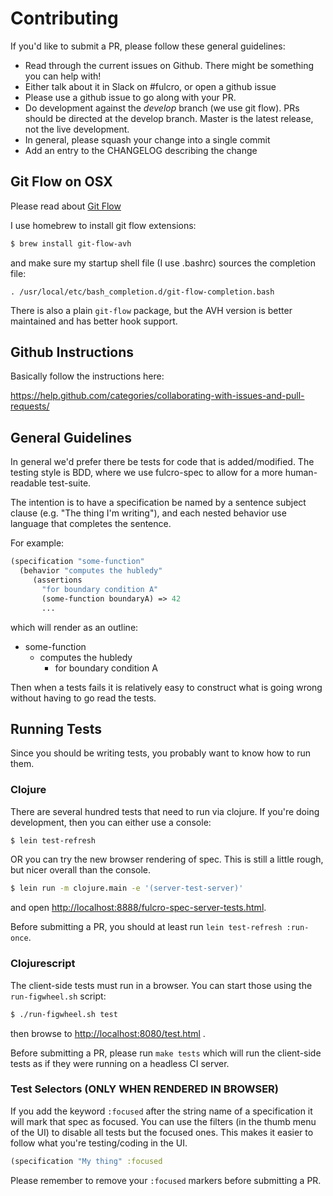 # Contributing

If you'd like to submit a PR, please follow these general guidelines:

- Read through the current issues on Github. There might be something you can
help with!
- Either talk about it in Slack on #fulcro, or open a github issue
- Please use a github issue to go along with your PR.
- Do development against the *develop* branch (we use git flow). PRs should be directed at the develop branch. Master is
  the latest release, not the live development.
- In general, please squash your change into a single commit
- Add an entry to the CHANGELOG describing the change

## Git Flow on OSX

Please read about [Git Flow](http://nvie.com/posts/a-successful-git-branching-model/)

I use homebrew to install git flow extensions:

```bash
$ brew install git-flow-avh
```

and make sure my startup shell file (I use .bashrc) sources the completion file:

```
. /usr/local/etc/bash_completion.d/git-flow-completion.bash
```

There is also a plain `git-flow` package, but the AVH version is better maintained and has better hook support.

## Github Instructions

Basically follow the instructions here:

https://help.github.com/categories/collaborating-with-issues-and-pull-requests/

## General Guidelines

In general we'd prefer there be tests for code that is added/modified. The
testing style is BDD, where we use fulcro-spec to allow for a more
human-readable test-suite.

The intention is to have a specification be named by a sentence
subject clause (e.g. "The thing I'm writing"), and each nested
behavior use language that completes the sentence.

For example:

```clojure
(specification "some-function"
  (behavior "computes the hubledy"
     (assertions
       "for boundary condition A"
       (some-function boundaryA) => 42
       ...
```

which will render as an outline:

- some-function
    - computes the hubledy
         - for boundary condition A

Then when a tests fails it is relatively easy to construct what is going
wrong without having to go read the tests.

## Running Tests

Since you should be writing tests, you probably want to know how to
run them.

### Clojure

There are several hundred tests that need to run via clojure. If you're doing development, then
you can either use a console:

```bash
$ lein test-refresh
```

OR you can try the new browser rendering of spec. This is still a little rough, but nicer overall than
the console. 

```bash 
$ lein run -m clojure.main -e '(server-test-server)'
```

and open [http://localhost:8888/fulcro-spec-server-tests.html]().

Before submitting a PR, you should at least run `lein test-refresh :run-once`.

### Clojurescript

The client-side tests must run in a browser. You can start those using the `run-figwheel.sh` script:

```bash 
$ ./run-figwheel.sh test
```

then browse to [http://localhost:8080/test.html]() .

Before submitting a PR, please run `make tests` which will run the client-side
tests as if they were running on a headless CI server.

### Test Selectors (ONLY WHEN RENDERED IN BROWSER)

If you add the keyword `:focused` after the string name of a specification it will mark that
spec as focused. You can use the filters (in the thumb menu of the UI) to disable all tests but the
focused ones. This makes it easier to follow what you're testing/coding in the UI.

```clojure 
(specification "My thing" :focused 
```

Please remember to remove your `:focused` markers before submitting a PR.


